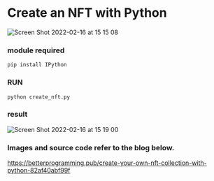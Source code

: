# Create an NFT with Python

![Screen Shot 2022-02-16 at 15 15 08](https://user-images.githubusercontent.com/5554576/154207259-7acb2025-ef75-4f0e-88b8-4d3ebb07636b.png)



### module required
```
pip install IPython
```

### RUN
```
python create_nft.py
```

### result
![Screen Shot 2022-02-16 at 15 19 00](https://user-images.githubusercontent.com/5554576/154207708-35fe114f-2b55-4c74-acf2-1c22f018c5d7.png)



### Images and source code refer to the blog below.

https://betterprogramming.pub/create-your-own-nft-collection-with-python-82af40abf99f
